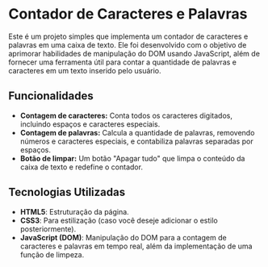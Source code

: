 # Contador de Caracteres e Palavras

Este é um projeto simples que implementa um contador de caracteres e palavras em uma caixa de texto. Ele foi desenvolvido com o objetivo de aprimorar habilidades de manipulação do DOM usando JavaScript, além de fornecer uma ferramenta útil para contar a quantidade de palavras e caracteres em um texto inserido pelo usuário.

## Funcionalidades

- **Contagem de caracteres:** Conta todos os caracteres digitados, incluindo espaços e caracteres especiais.
- **Contagem de palavras:** Calcula a quantidade de palavras, removendo números e caracteres especiais, e contabiliza palavras separadas por espaços.
- **Botão de limpar:** Um botão "Apagar tudo" que limpa o conteúdo da caixa de texto e redefine o contador.

## Tecnologias Utilizadas

- **HTML5**: Estruturação da página.
- **CSS3**: Para estilização (caso você deseje adicionar o estilo posteriormente).
- **JavaScript (DOM)**: Manipulação do DOM para a contagem de caracteres e palavras em tempo real, além da implementação de uma função de limpeza.
